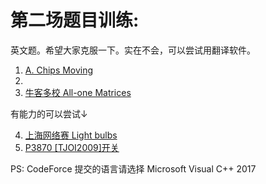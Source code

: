 # 第二场题目训练:

英文题。希望大家克服一下。实在不会，可以尝试用翻译软件。

1. [A. Chips Moving](http://codeforces.com/contest/1213/problem/A)
2. 
3. [牛客多校 All-one Matrices](https://ac.nowcoder.com/acm/problem/51545)

有能力的可以尝试↓

4. [上海网络赛 Light bulbs](https://nanti.jisuanke.com/t/41399)
5. [P3870 [TJOI2009]开关 ](https://www.luogu.org/problem/P3870)

PS: CodeForce 提交的语言请选择
Microsoft Visual C++ 2017